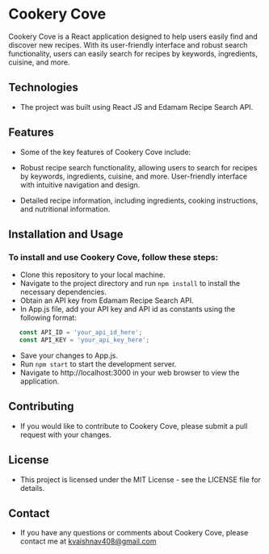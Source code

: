 # Cookery Cove

Cookery Cove is a React application designed to help users easily find and discover new recipes. With its user-friendly interface and robust search functionality, users can easily search for recipes by keywords, ingredients, cuisine, and more.

## Technologies
- The project was built using React JS and Edamam Recipe Search API.

## Features
- Some of the key features of Cookery Cove include:

- Robust recipe search functionality, allowing users to search for recipes by keywords, ingredients, cuisine, and more.
User-friendly interface with intuitive navigation and design.
- Detailed recipe information, including ingredients, cooking instructions, and nutritional information.

## Installation and Usage
### To install and use Cookery Cove, follow these steps:

- Clone this repository to your local machine.
- Navigate to the project directory and run `npm install` to install the necessary dependencies.
- Obtain an API key from Edamam Recipe Search API.
- In App.js file, add your API key and API id as constants using the following format:
```javascript
   const API_ID = 'your_api_id_here';
   const API_KEY = 'your_api_key_here';
 ```
- Save your changes to App.js.
- Run `npm start` to start the development server.
- Navigate to http://localhost:3000 in your web browser to view the application.

## Contributing
- If you would like to contribute to Cookery Cove, please submit a pull request with your changes.

## License
- This project is licensed under the MIT License - see the LICENSE file for details.

## Contact
- If you have any questions or comments about Cookery Cove, please contact me at kvaishnav408@gmail.com
